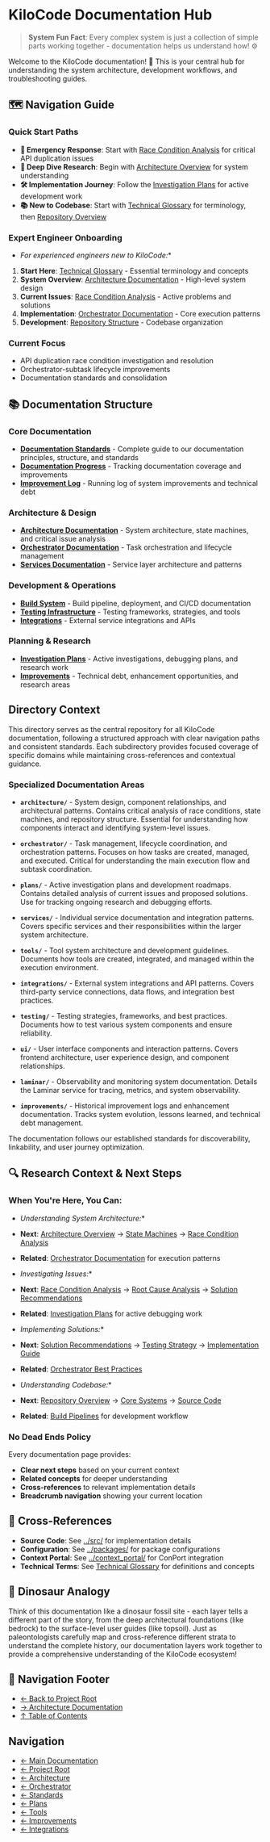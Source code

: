 # KiloCode Documentation Hub

> **System Fun Fact**: Every complex system is just a collection of simple parts working together - documentation helps us understand how! ⚙️

Welcome to the KiloCode documentation! 🦕 This is your central hub for understanding the system
architecture, development workflows, and troubleshooting guides.

## 🗺️ Navigation Guide

### Quick Start Paths

- **🚨 Emergency Response**: Start with
  [Race Condition Analysis](README.md) for critical API duplication
  issues
- **🔬 Deep Dive Research**: Begin with [Architecture Overview](README.md) for system
  understanding
- **🛠️ Implementation Journey**: Follow the [Investigation Plans](plans/README.md) for active
  development work
- **📚 New to Codebase**: Start with [Technical Glossary](../GLOSSARY.md) for terminology, then
  [Repository Overview](README.md)

### Expert Engineer Onboarding

- *For experienced engineers new to KiloCode:*\*
1. **Start Here**: [Technical Glossary](../GLOSSARY.md) - Essential terminology and concepts
2. **System Overview**: [Architecture Documentation](README.md) - High-level system
   design
3. **Current Issues**: [Race Condition Analysis](README.md) - Active
   problems and solutions
4. **Implementation**: [Orchestrator Documentation](README.md) - Core execution
   patterns
5. **Development**: [Repository Structure](README.md) - Codebase
   organization

### Current Focus
- API duplication race condition investigation and resolution
- Orchestrator-subtask lifecycle improvements
- Documentation standards and consolidation

## 📚 Documentation Structure

### Core Documentation

- **[Documentation Standards](../../DOCUMENTATION_GUIDE.md)** - Complete guide to our documentation
  principles, structure, and standards
- **[Documentation Progress](DOCUMENTATION_PROGRESS.md)** - Tracking documentation coverage and
  improvements
- **[Improvement Log](IMPROVEMENT_LOG.md)** - Running log of system improvements and technical debt

### Architecture & Design

- **[Architecture Documentation](README.md)** - System architecture, state machines,
  and critical issue analysis
- **[Orchestrator Documentation](README.md)** - Task orchestration and lifecycle
  management
- **[Services Documentation](README.md)** - Service layer architecture and patterns

### Development & Operations

- **[Build System](README.md)** - Build pipeline, deployment, and CI/CD documentation
- **[Testing Infrastructure](README.md)** - Testing frameworks, strategies, and tools
- **[Integrations](README.md)** - External service integrations and APIs

### Planning & Research

- **[Investigation Plans](plans/README.md)** - Active investigations, debugging plans, and research
  work
- **[Improvements](README.md)** - Technical debt, enhancement opportunities, and
  research areas

## Directory Context

This directory serves as the central repository for all KiloCode documentation, following a
structured approach with clear navigation paths and consistent standards. Each subdirectory provides
focused coverage of specific domains while maintaining cross-references and contextual guidance.

### Specialized Documentation Areas

- **`architecture/`** - System design, component relationships, and architectural patterns. Contains
  critical analysis of race conditions, state machines, and repository structure. Essential for
  understanding how components interact and identifying system-level issues.

- **`orchestrator/`** - Task management, lifecycle coordination, and orchestration patterns. Focuses
  on how tasks are created, managed, and executed. Critical for understanding the main execution
  flow and subtask coordination.

- **`plans/`** - Active investigation plans and development roadmaps. Contains detailed analysis of
  current issues and proposed solutions. Use for tracking ongoing research and debugging efforts.

- **`services/`** - Individual service documentation and integration patterns. Covers specific
  services and their responsibilities within the larger system architecture.

- **`tools/`** - Tool system architecture and development guidelines. Documents how tools are
  created, integrated, and managed within the execution environment.

- **`integrations/`** - External system integrations and API patterns. Covers third-party service
  connections, data flows, and integration best practices.

- **`testing/`** - Testing strategies, frameworks, and best practices. Documents how to test various
  system components and ensure reliability.

- **`ui/`** - User interface components and interaction patterns. Covers frontend architecture, user
  experience design, and component relationships.

- **`laminar/`** - Observability and monitoring system documentation. Details the Laminar service
  for tracing, metrics, and system observability.

- **`improvements/`** - Historical improvement logs and enhancement documentation. Tracks system
  evolution, lessons learned, and technical debt management.

The documentation follows our established standards for discoverability, linkability, and user
journey optimization.

## 🔍 Research Context & Next Steps

### When You're Here, You Can:

- *Understanding System Architecture:*\*

- **Next**: [Architecture Overview](README.md) →
  [State Machines](README.md) →
  [Race Condition Analysis](README.md)

- **Related**: [Orchestrator Documentation](README.md) for execution patterns

- *Investigating Issues:*\*

- **Next**: [Race Condition Analysis](README.md) →
  [Root Cause Analysis](../architecture/ROOT_CAUSE_ANALYSIS.md) →
  [Solution Recommendations](../architecture/SOLUTION_RECOMMENDATIONS.md)

- **Related**: [Investigation Plans](plans/README.md) for active debugging work

- *Implementing Solutions:*\*

- **Next**: [Solution Recommendations](../architecture/SOLUTION_RECOMMENDATIONS.md) →
  [Testing Strategy](../architecture/TESTING_STRATEGY.md) →
  [Implementation Guide](../architecture/API_DUPLICATION_DEBUG_IMPLEMENTATION.md)

- **Related**: [Orchestrator Best Practices](../orchestrator/ORCHESTRATOR_BEST_PRACTICES.md)

- *Understanding Codebase:*\*

- **Next**: [Repository Overview](README.md) →
  [Core Systems](../architecture/CORE_SYSTEMS.md) → [Source Code](../src/)

- **Related**: [Build Pipelines](../architecture/BUILD_PIPELINES.md) for development
  workflow

### No Dead Ends Policy

Every documentation page provides:

- **Clear next steps** based on your current context
- **Related concepts** for deeper understanding
- **Cross-references** to relevant implementation details
- **Breadcrumb navigation** showing your current location

## 🔗 Cross-References

- **Source Code**: See [../src/](../src/) for implementation details
- **Configuration**: See [../packages/](../packages/) for package configurations
- **Context Portal**: See [../context\_portal/](../context_portal/) for ConPort integration
- **Technical Terms**: See [Technical Glossary](../GLOSSARY.md) for definitions and concepts

## 🦕 Dinosaur Analogy

Think of this documentation like a dinosaur fossil site - each layer tells a different part of the
story, from the deep architectural foundations (like bedrock) to the surface-level user guides (like
topsoil). Just as paleontologists carefully map and cross-reference different strata to understand
the complete history, our documentation layers work together to provide a comprehensive
understanding of the KiloCode ecosystem!

## 🧭 Navigation Footer
- [← Back to Project Root](../README.md)
- [→ Architecture Documentation](README.md)
- [↑ Table of Contents](#-documentation-structure)

## Navigation
- [← Main Documentation](README.md)
- [← Project Root](README.md)
- [← Architecture](../architecture/README.md)
- [← Orchestrator](../orchestrator/README.md)
- [← Standards](standards/README.md)
- [← Plans](plans/README.md)
- [← Tools](tools/README.md)
- [← Improvements](improvements/README.md)
- [← Integrations](integrations/README.md)
